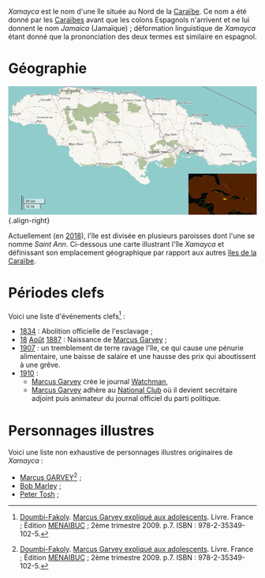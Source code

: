 <!-- TITLE: Xamayca / Jamaïque -->
<!-- SUBTITLE: Présentation de l'île caribéenne Xamayca -->

*Xamayca* est le nom d'une île située au Nord de la [Caraïbe](/geographie/ile/caraibes/iles-de-la-caraibe). Ce nom a été donné par les [Caraïbes](/peuple/caraibes/partout/caraibe) avant que les colons Espagnols n'arrivent et ne lui donnent le nom *Jamaica* (Jamaïque) ; déformation linguistique de *Xamayca* étant donné que la prononciation des deux termes est similaire en espagnol.

# Géographie
![Xamayca Bis](/uploads/map/xamayca-bis.png "Carte de Xamayca"){.align-right}

Actuellement (en [2018](/histoire/date/calendrier-gregorien/par-annee/2018)), l'île est divisée en plusieurs paroisses dont l'une se nomme *Saint Ann*.
Ci-dessous une carte illustrant l'île *Xamayca* et définissant son emplacement géographique par rapport aux autres [îles de la Caraïbe](/geographie/ile/caraibes/iles-de-la-caraibe).

# Périodes clefs
Voici une liste d'événements clefs[^1] :
* [1834](/histoire/date/calendrier-gregorien/par-annee/1834) : Abolition officielle de l'esclavage ;
* [18](/histoire/date/calendrier-gregorien/par-jour/18) [Août](/histoire/date/calendrier-gregorien/par-mois/aout) [1887](/histoire/date/calendrier-gregorien/par-annee/1887) : Naissance de [Marcus Garvey](/personnalite/homme/polymathe/caraibes/midi/colonie/xamayca/marcus-gavey) ;
* [1907](/histoire/date/calendrier-gregorien/par-annee/1907) : un tremblement de terre ravage l'île, ce qui cause une pénurie alimentaire, une baisse de salaire et une hausse des prix qui aboutissent à une grêve.
* [1910](/histoire/date/calendrier-gregorien/par-annee/1910) :
	* [Marcus Garvey](/personnalite/homme/polymathe/caraibes/midi/colonie/xamayca/marcus-gavey) crée le journal [Watchman](/organisme/journal/watchman),
	* [Marcus Garvey](/personnalite/homme/polymathe/caraibes/midi/colonie/xamayca/marcus-gavey) adhère au [National Club](/organisme/parti-politique/national-club) où il devient secrétaire adjoint puis animateur du journal officiel du parti politique.

# Personnages illustres
Voici une liste non exhaustive de personnages illustres originaires de *Xamayca* :
* [Marcus GARVEY](/personnalite/homme/polymathe/caraibes/midi/colonie/xamayca/marcus-gavey)[^1] ;
* [Bob Marley](/personnalite/homme/artiste/musique/caraibes/midi/colonie/xamayca/bob-marley) ;
* [Peter Tosh](/personnalite/homme/artiste/musique/caraibes/midi/colonie/xamayca/peter-tosh) ;


[^1]: [Doumbi-Fakoly](/personnalite/homme/polymathe/afrique/nord-ouest/pays/mali/doumbi-fakoli). [Marcus Garvey expliqué aux adolescents](/ouvrage/documentaire/marcus-garvey-explique-aux-adolescents). Livre. France ; Édition [MENAIBUC](/organisme/editeur/menaibuc) ; 2ème trimestre 2009. p.7. ISBN : 978-2-35349-102-5. 